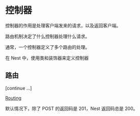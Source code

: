 # 控制器

控制器的作用是处理客户端发来的请求，以及返回客户端。

路由机制决定了什么控制器处理什么请求。

通常，一个控制器定义了多个路由的处理。

在 Nest 中，使用类和装饰器来定义控制器

## 路由

[continue ...]

[Routing](https://docs.nestjs.com/controllers#routing)

默认情况下，除了 POST 的返回码是 201，Nest 返回码总是 200。


